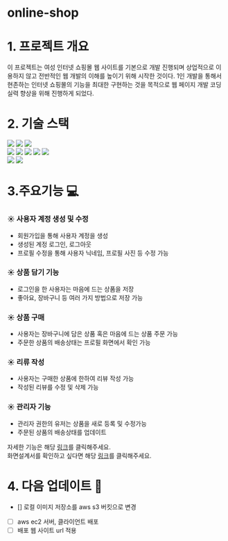 # online-shop

# 1. 프로젝트 개요
이 프로젝트는 여성 인터넷 쇼핑몰 웹 사이트를 기본으로 개발 진행되며 상업적으로 이용하지 않고 전반적인 웹 개발의 이해를 높이기 위해 시작한 것이다.
1인 개발을 통해서 현존하는 인터넷 쇼핑몰의 기능을 최대한 구현하는 것을 목적으로 웹 페이지 개발 코딩 실력 향상을 위해 진행하게 되었다.



# 2. 기술 스택

<div style={display: 'flex'}>
  <img src="https://img.shields.io/badge/Node.js-339933?style=for-the-badge&logo=Node.js&logoColor=white">
  <img src="https://img.shields.io/badge/Express-000000?style=for-the-badge&logo=Express&logoColor=white">
  <img src="https://img.shields.io/badge/MongoDB-47A248?style=for-the-badge&logo=MongoDB&logoColor=white">
</div>
<div style={display: 'flex'}>
  <img src="https://img.shields.io/badge/CSS3-1572B6?style=for-the-badge&logo=Express&logoColor=white">
  <img src="https://img.shields.io/badge/HTML5-E34F26?style=for-the-badge&logo=Express&logoColor=white">
  <img src="https://img.shields.io/badge/JavaScript-F7DF1E?style=for-the-badge&logo=JavaScript&logoColor=white">
  <img src="https://img.shields.io/badge/TypeScript-3178C6?style=for-the-badge&logo=TypeScript&logoColor=white">
  <img src="https://img.shields.io/badge/Next.js-000000?style=for-the-badge&logo=Next.js&logoColor=white">
</div>
<div style={display: 'flex'}>
  <img src="https://img.shields.io/badge/GitHub-181717?style=for-the-badge&logo=GitHub&logoColor=white">
  <img src="https://img.shields.io/badge/AWS S3-569A31?style=for-the-badge&logo=Amazon S3&logoColor=white">
</div>



# 3.주요기능 :computer:
### :sunny: 사용자 계정 생성 및 수정
- 회원가입을 통해 사용자 계정을 생성
- 생성된 계정 로그인, 로그아웃
- 프로필 수정을 통해 사용자 닉네임, 프로필 사진 등 수정 가능

### :sunny: 상품 담기 기능
- 로그인을 한 사용자는 마음에 드는 상품을 저장
- 좋아요, 장바구니 등 여러 가지 방법으로 저장 가능

### :sunny: 상품 구매
- 사용자는 장바구니에 담은 상품 혹은 마음에 드는 상품 주문 가능
- 주문한 상품의 배송상태는 프로필 화면에서 확인 가능

### :sunny: 리류 작성
- 사용자는 구매한 상품에 한하여 리뷰 작성 가능
- 작성된 리뷰를 수정 및 삭제 가능

### :sunny: 관리자 기능
- 관리자 권한의 유저는 상품을 새로 등록 및 수정가능
- 주문된 상품의 배송상태를 업데이트

자세한 기능은 해당 [링크](https://docs.google.com/presentation/d/1YVXrlAsAW4Gnq5_Ei3MVjYumWakKSC7tnccBu6Twus0/edit?usp=sharing)를 클릭해주세요. <br />
화면설계서를 확인하고 싶다면 해당 [링크](https://docs.google.com/presentation/d/1lqBBX0RLJ0iQNehNoJ3FCF2Lbl057L4YfKKwcS4XekY/edit?usp=sharing)를 클릭해주세요.

# 4. 다음 업데이트 📃
- [] 로컬 이미지 저장소를 aws s3 버킷으로 변경
- [ ] aws ec2 서버, 클라이언트 배포
- [ ] 배포 웹 사이트 url 적용
